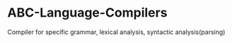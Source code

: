 # ABC-Language-Compilers
Compiler for specific grammar, lexical analysis, syntactic analysis(parsing) 
